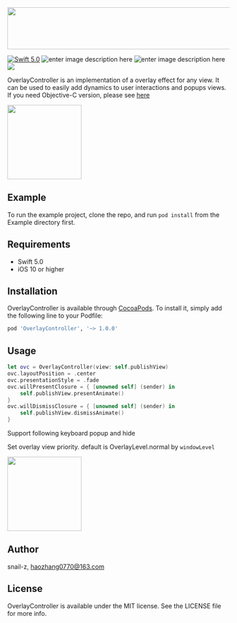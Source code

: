 <img src="https://github.com/snail-z/OverlayController/blob/master/Preview/ovclogo.jpg?raw=true" width="720px" height="95px">

[![Swift 5.0](https://img.shields.io/badge/Swift-5.0-orange.svg?style=flat)](https://developer.apple.com/swift/)
![enter image description here](https://img.shields.io/badge/pod-v1.0.0-brightgreen.svg)
![enter image description here](https://img.shields.io/badge/platform-iOS%2010.0%2B-ff69b5152950834.svg) 
<a href="https://github.com/snail-z/OverlayController-Swift/blob/master/LICENSE"><img src="https://img.shields.io/badge/license-MIT-green.svg?style=flat"></a>

OverlayController is an implementation of a overlay effect for any view. It can be used to easily add dynamics to user interactions and popups views. If you need  Objective-C version, please see [here](https://github.com/snail-z/zhPopupController)

<img src="https://github.com/snail-z/OverlayController/blob/master/Preview/full1.gif?raw=true" width="168px">

## Example

To run the example project, clone the repo, and run `pod install` from the Example directory first.

## Requirements

*  Swift 5.0
*  iOS 10 or higher

## Installation

OverlayController is available through [CocoaPods](https://cocoapods.org). To install
it, simply add the following line to your Podfile:

```ruby
pod 'OverlayController', '~> 1.0.0'
```

## Usage

```swift
let ovc = OverlayController(view: self.publishView)
ovc.layoutPosition = .center
ovc.presentationStyle = .fade
ovc.willPresentClosure = { [unowned self] (sender) in
	self.publishView.presentAnimate()
}
ovc.willDismissClosure = { [unowned self] (sender) in
	self.publishView.dismissAnimate()
}
```

Support following keyboard popup and hide

Set overlay view priority. default is OverlayLevel.normal by `windowLevel`

<img src="https://github.com/snail-z/OverlayController/blob/master/Preview/full2.gif?raw=true" width="168px">

## Author

snail-z, haozhang0770@163.com

## License

OverlayController is available under the MIT license. See the LICENSE file for more info.

